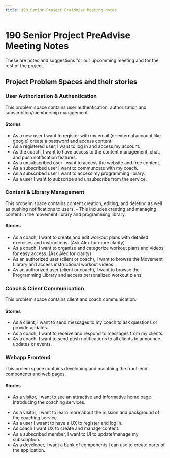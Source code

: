 ```yaml
---
title: 190 Senior Project PreAdvise Meeting Notes
---
```


# 190 Senior Project PreAdvise Meeting Notes
These are notes and suggestions for our upcomming meeting and for the rest of the project.

## Project Problem Spaces and their stories

### User Authorization & Authentication
This problem space contains user authentication, authorization and subscribtion/membership management.

#### Stories
* As a new user I want to register with my email (or external account like google) create a password and access content.
* As a registered user, I want to log in and access my account.
* As the coach, I want to have access to the content management, chat, and push notification features.
* As a unsubscribed user I want to access the website and free content. 
* As a subscribed user I want to communcate with my coach.
* As a subscribed user I want to access my programming library.
* As a user I want to subscribe and unsubscribe from the service.

### Content & Library Management
This probelm space contains content creation, editing, and deleting as well as pushing notifications to users. 
    - This includes creating and managing content in the movement library and programming library.
#### Stories
* As a coach, I want to create and edit workout plans with detailed exercises and instructions. (Ask Alex for more clarity)
* As a coach, I want to organize and categorize workout plans and videos for easy access. (Ask Alex for clarity)
* As an authorized user (client or coach), I want to browse the Movement Library and access instructional workout videos.
* As an authorized user (client or coach), I want to browse the Programming Library and access personalized workout plans.

### Coach & Client Communication
This problem space contains client and coach communication.

#### Stories
* As a client, I want to send messages to my coach to ask questions or provide updates.
* As a coach, I want to receive and respond to messages from my clients.
* As a coach, I want to send push notifications to all clients to announce updates or events.

### Webapp Frontend
This prolem space contains developing and maintaing the front-end components and web pages. 

#### Stories
* As a visitor, I want to see an attractive and informative home page introducing the coaching services.
<!-- As a client, I want to schedule coaching sessions or appointments through an easy-to-use interface. -->
* As a visitor, I want to learn more about the mission and background of the coaching service.
* As a user I waant to have a UX to register and log in.
* As coach I want UX to create and manage content.
* As a subscribed member, I want to UI to update/manage my subscription.
* As a developer, I want a bank of components I can use to create parts of the application.
